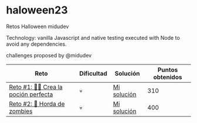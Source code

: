 # haloween23
Retos Halloween midudev

Technology: vanilla Javascript and native testing executed with Node to avoid any dependencies.

challenges proposed by @midudev

| Reto | Dificultad | Solución | Puntos obtenidos |
| --- | --- | --- | --- |
| [Reto #1: 🧙‍♀️ Crea la poción perfecta](https://www.halloween.dev/es/retos/2024/1) | :skull: | [Mi solución](https://github.com/sergitxu/haloween23/blob/main/Reto%20%231%3A%20Crea%20la%20poci%C3%B3n%20perfecta/01.js) | 310 |
| [Reto #2: 🧟 Horda de zombies](https://www.halloween.dev/es/retos/2024/2) | :skull: | [Mi solución](https://github.com/sergitxu/haloween23/blob/main/Reto%20%232%3A%20Horda%20de%20zombies/02.js) | 400 |